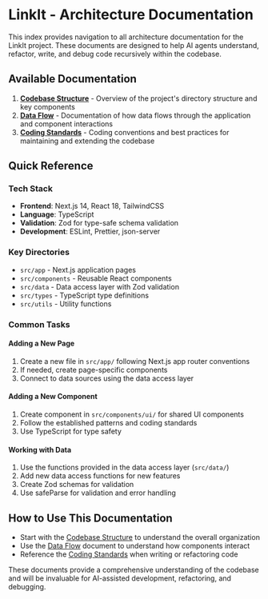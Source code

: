 # LinkIt - Architecture Documentation

This index provides navigation to all architecture documentation for the LinkIt project. These documents are designed to help AI agents understand, refactor, write, and debug code recursively within the codebase.

## Available Documentation

1. [**Codebase Structure**](./codebase-structure.md) - Overview of the project's directory structure and key components
2. [**Data Flow**](./data-flow.md) - Documentation of how data flows through the application and component interactions
3. [**Coding Standards**](./coding-standards.md) - Coding conventions and best practices for maintaining and extending the codebase

## Quick Reference

### Tech Stack

- **Frontend**: Next.js 14, React 18, TailwindCSS
- **Language**: TypeScript
- **Validation**: Zod for type-safe schema validation
- **Development**: ESLint, Prettier, json-server

### Key Directories

- `src/app` - Next.js application pages
- `src/components` - Reusable React components
- `src/data` - Data access layer with Zod validation
- `src/types` - TypeScript type definitions
- `src/utils` - Utility functions

### Common Tasks

#### Adding a New Page

1. Create a new file in `src/app/` following Next.js app router conventions
2. If needed, create page-specific components
3. Connect to data sources using the data access layer

#### Adding a New Component

1. Create component in `src/components/ui/` for shared UI components
2. Follow the established patterns and coding standards
3. Use TypeScript for type safety

#### Working with Data

1. Use the functions provided in the data access layer (`src/data/`)
2. Add new data access functions for new features
3. Create Zod schemas for validation
4. Use safeParse for validation and error handling

## How to Use This Documentation

- Start with the [Codebase Structure](./codebase-structure.md) to understand the overall organization
- Use the [Data Flow](./data-flow.md) document to understand how components interact
- Reference the [Coding Standards](./coding-standards.md) when writing or refactoring code

These documents provide a comprehensive understanding of the codebase and will be invaluable for AI-assisted development, refactoring, and debugging. 